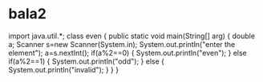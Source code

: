 # bala2
import java.util.*;
class even
{
public static void main(String[] arg)
{
double a;
Scanner s=new Scanner(System.in);
System.out.println("enter the element");
a=s.nextInt();
if(a%2==0)
{
System.out.println("even");
}
else if(a%2==1)
{
System.out.println("odd");
}
else
{
System.out.println("invalid");
}
}
}
